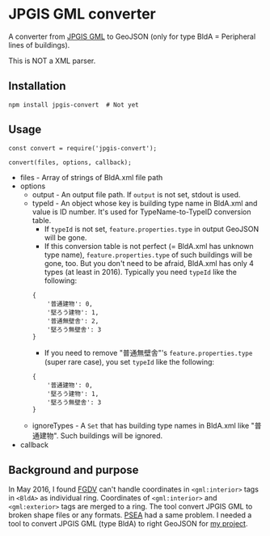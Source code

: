 # JPGIS GML converter

A converter from [JPGIS GML](http://fgd.gsi.go.jp/download/) to GeoJSON (only for type BldA = Peripheral lines of buildings).

This is NOT a XML parser.

## Installation

```
npm install jpgis-convert  # Not yet
```

## Usage

```
const convert = require('jpgis-convert');

convert(files, options, callback);
```

- files - Array of strings of BldA.xml file path
- options
	- output - An output file path. If ```output``` is not set, stdout is used.
	- typeId - An object whose key is building type name in BldA.xml and value is ID number. It's used for TypeName-to-TypeID conversion table.
		- If ```typeId``` is not set, ```feature.properties.type``` in output GeoJSON will be gone.
		- If this conversion table is not perfect (= BldA.xml has unknown type name), ```feature.properties.type``` of such buildings will be gone, too. But you don't need to be afraid, BldA.xml has only 4 types (at least in 2016). Typically you need ```typeId``` like the following:
		```
		{
			'普通建物': 0,
			'堅ろう建物': 1,
			'普通無壁舎': 2,
			'堅ろう無壁舎': 3
		}
		```
		- If you need to remove "普通無壁舎"'s ```feature.properties.type``` (super rare case), you set ```typeId``` like the following:
		```
		{
			'普通建物': 0,
			'堅ろう建物': 1,
			'堅ろう無壁舎': 3
		}
		```	
	- ignoreTypes - A ```Set``` that has building type names in BldA.xml like "普通建物". Such buildings will be ignored.
- callback

## Background and purpose

In May 2016, I found [FGDV](http://fgd.gsi.go.jp/download/menu.php) can't handle coordinates in ```<gml:interior>``` tags in ```<BldA>``` as individual ring. Coordinates of ```<gml:interior>``` and ```<gml:exterior>``` tags are merged to a ring. The tool convert JPGIS GML to broken shape files or any formats. [PSEA](http://psgsv2.gsi.go.jp/koukyou/public/sien/pindex.html) had a same problem. I needed a tool to convert JPGIS GML (type BldA) to right GeoJSON for [my project](https://github.com/knt5/city-generator).
